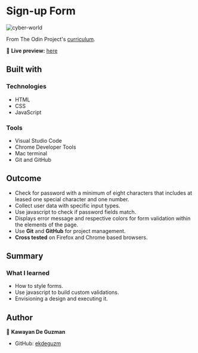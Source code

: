 # Sign-up Form

![cyber-world](https://user-images.githubusercontent.com/35510088/194231052-3087d055-ae65-48d9-b1e9-4abd27997aa1.gif)

From The Odin Project's [curriculum](https://www.theodinproject.com/lessons/node-path-intermediate-html-and-css-sign-up-form).

🔗 **Live preview:** [here](https://ekdeguzm.github.io/sign_up_form/)

## Built with

### Technologies

* HTML
* CSS
* JavaScript

### Tools

* Visual Studio Code
* Chrome Developer Tools
* Mac terminal
* Git and GitHub

## Outcome

* Check for password with a minimum of eight characters that includes at leased one special character and one number.
* Collect user data with specific input types.
* Use javascript to check if password fields match.
* Displays error message and respective colors for form validation within the elements of the page.
* Use **Git** and **GitHub** for project management.
* **Cross tested** on Firefox and Chrome based browsers.

## Summary

### What I learned

* How to style forms.
* Use javascript to build custom validations.
* Envisioning a design and executing it.

## Author

👤 **Kawayan De Guzman**
* GitHub: [ekdeguzm](https://github.com/ekdeguzm)
